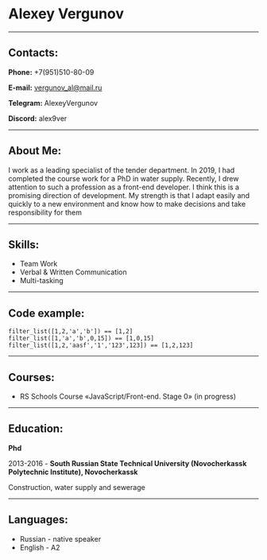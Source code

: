 # Alexey Vergunov

---

## Contacts:

__Phone:__ +7(951)510-80-09

__E-mail:__ vergunov_al@mail.ru

__Telegram:__ AlexeyVergunov

__Discord:__ alex9ver

---

## About Me:

I work as a leading specialist of the tender department. In 2019, I had completed the course work for a PhD in water supply. Recently, I drew attention to such a profession as a front-end developer. 
I think this is a promising direction of development. My strength is that I adapt easily and quickly to a new environment and know how to make decisions and take responsibility for them

---

## Skills:

- Team Work
- Verbal & Written Communication
- Multi-tasking

---

## Code example:

```
filter_list([1,2,'a','b']) == [1,2]
filter_list([1,'a','b',0,15]) == [1,0,15]
filter_list([1,2,'aasf','1','123',123]) == [1,2,123]
```
---

## Courses:
- RS Schools Course «JavaScript/Front-end. Stage 0» (in progress)

---

## Education:
__Phd__

2013-2016 - __South Russian State Technical University (Novocherkassk Polytechnic Institute), Novocherkassk__

Construction, water supply and sewerage
 
---

## Languages:
- Russian - native speaker
- English - A2
